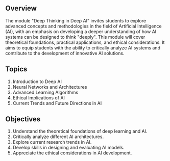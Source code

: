 ## Overview
The module "Deep Thinking in Deep AI" invites students to explore advanced concepts and methodologies in the field of Artificial Intelligence (AI), with an emphasis on developing a deeper understanding of how AI systems can be designed to think "deeply". This module will cover theoretical foundations, practical applications, and ethical considerations. It aims to equip students with the ability to critically analyze AI systems and contribute to the development of innovative AI solutions.

## Topics
1. Introduction to Deep AI
2. Neural Networks and Architectures
3. Advanced Learning Algorithms
4. Ethical Implications of AI
5. Current Trends and Future Directions in AI

## Objectives
1. Understand the theoretical foundations of deep learning and AI.
2. Critically analyze different AI architectures.
3. Explore current research trends in AI.
4. Develop skills in designing and evaluating AI models.
5. Appreciate the ethical considerations in AI development.

